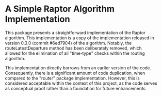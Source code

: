 # A Simple Raptor Algorithm Implementation

This package presents a straightforward implementation of the Raptor algorithm. This implementation is a copy of the
implementation released in version 0.3.0 (commit #6ed7904) of the algorithm. Notably, the routeLatestDeparture method
has been deliberately removed, which allowed for the elimination of all "time-type" checks within the routing algorithm.

This implementation directly borrows from an earlier version of the code. Consequently, there is a significant amount of
code duplication, when compared to the "router" package implementation. However, this is considered acceptable within
the context of this project, as the code serves as conceptual proof rather than a foundation for future enhancements.